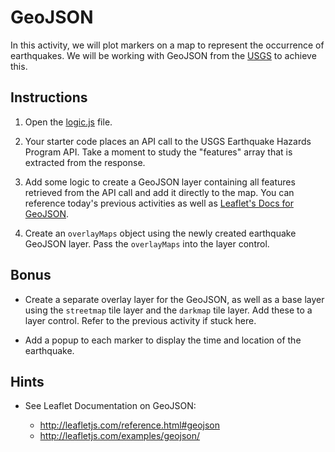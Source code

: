 # GeoJSON

In this activity, we will plot markers on a map to represent the occurrence of earthquakes. We will be working with GeoJSON from the [USGS](http://earthquake.usgs.gov) to achieve this.

## Instructions

1. Open the [logic.js](Unsolved/logic.js) file.

2. Your starter code places an API call to the USGS Earthquake Hazards Program API. Take a moment to study the "features" array that is extracted from the response.

3. Add some logic to create a GeoJSON layer containing all features retrieved from the API call and add it directly to the map. You can reference today's previous activities as well as [Leaflet's Docs for GeoJSON](http://leafletjs.com/examples/geojson/).

4. Create an `overlayMaps` object using the newly created earthquake GeoJSON layer. Pass the `overlayMaps` into the layer control.

## Bonus

* Create a separate overlay layer for the GeoJSON, as well as a base layer using the `streetmap` tile layer and the `darkmap` tile layer. Add these to a layer control. Refer to the previous activity if stuck here.

* Add a popup to each marker to display the time and location of the earthquake.

## Hints

* See Leaflet Documentation on GeoJSON:

  * <http://leafletjs.com/reference.html#geojson>
  * <http://leafletjs.com/examples/geojson/>
